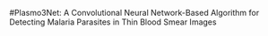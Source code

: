 #Plasmo3Net: A Convolutional Neural Network-Based Algorithm for Detecting Malaria Parasites in Thin Blood Smear Images

